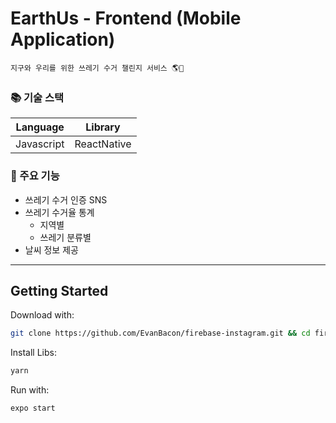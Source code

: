 # EarthUs - Frontend (Mobile Application)

    지구와 우리를 위한 쓰레기 수거 챌린지 서비스 🌎💚


### 📚 기술 스택
|Language|Library|
|:---:|:---:|
|Javascript|ReactNative|

### 📌 주요 기능

* 쓰레기 수거 인증 SNS
* 쓰레기 수거율 통계
    * 지역별
    * 쓰레기 분류별
* 날씨 정보 제공

------

## Getting Started

Download with: 

```sh 
git clone https://github.com/EvanBacon/firebase-instagram.git && cd firebase-instagram
```

Install Libs:

```sh 
yarn
```

Run with:

```sh 
expo start
```
